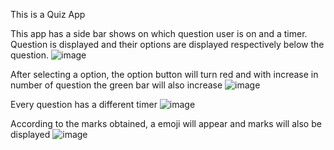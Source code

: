This is a Quiz App

This app has a side bar shows on which question user is on and a timer.
Question is displayed and their options are displayed respectively below the question.
![image](https://github.com/Rishahum/Quiz-App/assets/98969301/f00dd067-5e8d-4755-a4b5-3654b258aeb3)

After selecting a option, the option button will turn red and with increase in number of question the green bar will also increase
![image](https://github.com/Rishahum/Quiz-App/assets/98969301/86f78e2b-44f5-4477-b482-0d2f62f7806b)

Every question has a different timer
![image](https://github.com/Rishahum/Quiz-App/assets/98969301/e3810bea-7fe2-448b-a305-172005e1f1a2)

According to the marks obtained, a emoji will appear and marks will also be displayed
![image](https://github.com/Rishahum/Quiz-App/assets/98969301/3e37c8e3-d94b-40aa-baa8-6fada5ffe412)
